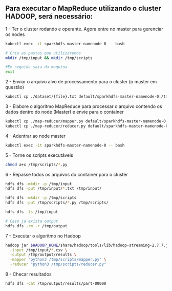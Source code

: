 ## Para executar o MapReduce utilizando o cluster HADOOP, será necessário:

1 - Ter o cluster rodando e operante. Agora entre no master para gerenciar os nodes

```bash
kubectl exec -it sparkhdfs-master-namenode-0 -- bash

# Crie as pastas que utilizaremos
mkdir /tmp/input && mkdir /tmp/scripts

#Em seguida saia da maquina
exit
```

2 - Enviar o arquivo alvo de processamento para o cluster (o master em questão)

```bash
kubectl cp ./dataset/{file}.txt default/sparkhdfs-master-namenode-0:/tmp/input/{file}.txt
```

3 - Elabore o algoritmo MapReduce para processar o arquivo contendo os dados dentro do node (Master) e envie para o container

```bash
kubectl cp ./map-reducer/mapper.py default/sparkhdfs-master-namenode-0:/tmp/scripts/mapper.py
kubectl cp ./map-reducer/reducer.py default/sparkhdfs-master-namenode-0:/tmp/scripts/reducer.py
```

4 - Adentrar ao node master

```bash
kubectl exec -it sparkhdfs-master-namenode-0 -- bash
```

5 - Torne os scripts executáveis

```bash
chmod a+x /tmp/scripts/*.py
```

6 - Repasse todos os arquivos do container para o cluster

```bash
hdfs dfs -mkdir -p /tmp/input
hdfs dfs -put /tmp/input/*.txt /tmp/input/

hdfs dfs -mkdir -p /tmp/scripts
hdfs dfs -put /tmp/scripts/*.py /tmp/scripts/

hdfs dfs -ls /tmp/input

# Caso ja exista output
hdfs dfs -rm -r /tmp/output
```

7 - Executar o algoritmo no Hadoop

```bash
hadoop jar $HADOOP_HOME/share/hadoop/tools/lib/hadoop-streaming-2.7.7.jar \
  -input /tmp/input/*.csv \
  -output /tmp/output/results \
  -mapper "python3 /tmp/scripts/mapper.py" \
  -reducer "python3 /tmp/scripts/reducer.py"
```

8 - Checar resultados

```bash
hdfs dfs -cat /tmp/output/results/part-00000
```
